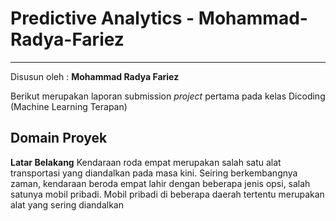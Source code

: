 # Predictive Analytics - Mohammad-Radya-Fariez
--------------------------------------------------
Disusun oleh : **Mohammad Radya Fariez**

Berikut merupakan laporan submission _project_ pertama pada kelas Dicoding (Machine Learning Terapan)

**Domain Proyek**
--------------------------------------------------
**Latar Belakang**
Kendaraan roda empat merupakan salah satu alat transportasi yang diandalkan pada masa kini. Seiring berkembangnya zaman, kendaraan beroda empat lahir dengan beberapa jenis opsi, salah satunya mobil pribadi. Mobil pribadi di beberapa daerah tertentu merupakan alat yang sering diandalkan
